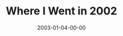 ---
layout: message
category: message
series: "The Space Between"
title: "Where I Went in 2002"
date: 2003-01-04-00-00
message_id: 248
audio-description: "We've somehow lost that healthy space between sanity and our maximum limits."
audio: "http://s3.amazonaws.com/crossroadsaudiomessages/Where I Went in 2002.mp3"
audio-title: "Where I Went in 2002"
audio-duration: "38:06"
---